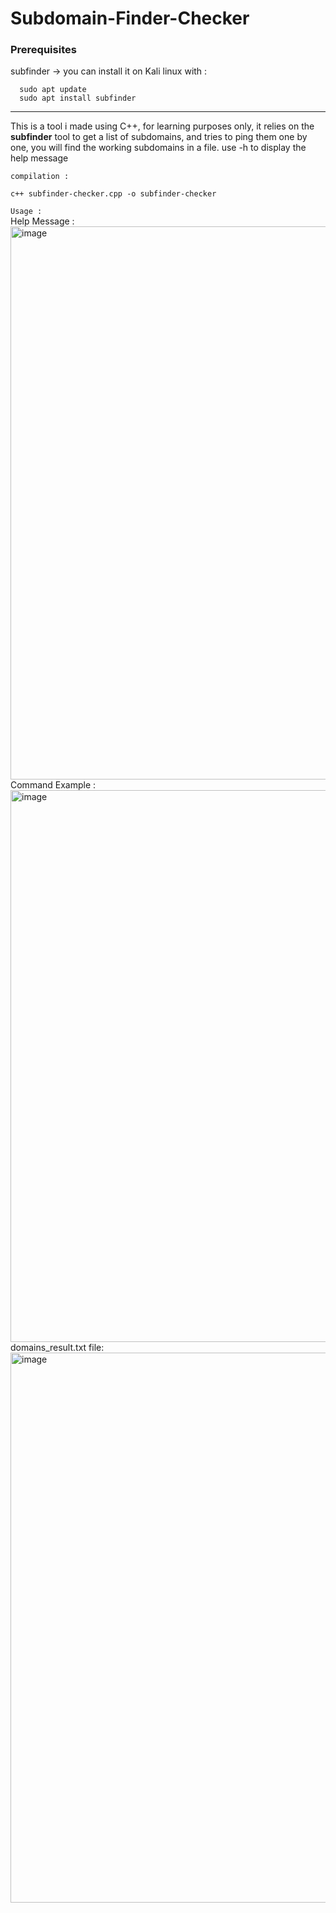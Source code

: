 # Subdomain-Finder-Checker


### Prerequisites
  subfinder -> you can install it on Kali linux with : 
  ```
    sudo apt update
    sudo apt install subfinder
   ```
  
------------------

This is a tool i made using C++, for learning purposes only, it relies on the **subfinder** tool to get a list of subdomains, and tries to ping them one by one, you will find the working subdomains in a file.
use -h to display the help message

``compilation :``
```git clone https://github.com/ImOphen/Subdomain-Finder-Checker
c++ subfinder-checker.cpp -o subfinder-checker 
```
``Usage :``  
Help Message :  
<img width="885" alt="image" src="https://user-images.githubusercontent.com/43254081/161425513-cd0cd3ed-3f8a-46f1-8795-7da3b9196cc0.png">  
Command Example :  
<img width="883" alt="image" src="https://user-images.githubusercontent.com/43254081/161425485-96724a07-59e0-40c6-8280-71364cb9b9ae.png">  
domains_result.txt file:  
<img width="880" alt="image" src="https://user-images.githubusercontent.com/43254081/161425548-f8bf6258-77b6-4893-88ad-4a122ef38ea1.png">  

